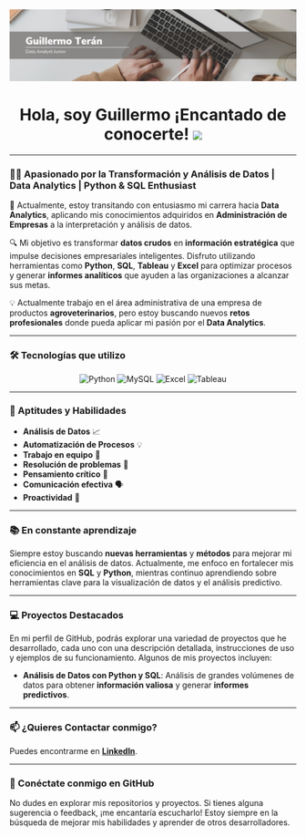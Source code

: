 <div id="header" align="center">
  <img decoding="async" src="img.png" width="800"/>
</div>

<h1 align="center">
  Hola, soy Guillermo ¡Encantado de conocerte!
  <img decoding="async" src="https://media.giphy.com/media/hvRJCLFzcasrR4ia7z/giphy.gif" width="30px"/>
</h1>

---

### 👨‍💻 Apasionado por la Transformación y Análisis de Datos | Data Analytics | Python & SQL Enthusiast

🌱 Actualmente, estoy transitando con entusiasmo mi carrera hacia **Data Analytics**, aplicando mis conocimientos adquiridos en **Administración de Empresas** a la interpretación y análisis de datos.

🔍 Mi objetivo es transformar **datos crudos** en **información estratégica** que impulse decisiones empresariales inteligentes. Disfruto utilizando herramientas como **Python**, **SQL**, **Tableau** y **Excel** para optimizar procesos y generar **informes analíticos** que ayuden a las organizaciones a alcanzar sus metas.

💡 Actualmente trabajo en el área administrativa de una empresa de productos **agroveterinarios**, pero estoy buscando nuevos **retos profesionales** donde pueda aplicar mi pasión por el **Data Analytics**.

---

### 🛠️ Tecnologías que utilizo

<div id="tools" align="center">
  <img decoding="async" src="https://img.shields.io/badge/Python-3776AB?style=for-the-badge&logo=python&logoColor=white" alt="Python"/>
  <img decoding="async" src="https://img.shields.io/badge/MySQL-6DB33F?style=for-the-badge&logo=mysql&logoColor=white" alt="MySQL"/>
  <img decoding="async" src="https://img.shields.io/badge/Microsoft_Excel-217346?style=for-the-badge&logo=microsoft-excel&logoColor=white" alt="Excel"/>
  <img decoding="async" src="https://img.shields.io/badge/Tableau-E97627?style=for-the-badge&logo=tableau&logoColor=white" alt="Tableau"/>
</div>

---

### 🔑 Aptitudes y Habilidades

- **Análisis de Datos** 📈  
- **Automatización de Procesos** 💡  
- **Trabajo en equipo** 🤝  
- **Resolución de problemas** 🧩  
- **Pensamiento crítico** 💭  
- **Comunicación efectiva** 🗣️  
- **Proactividad** 🚀

---

### 📚 En constante aprendizaje

Siempre estoy buscando **nuevas herramientas** y **métodos** para mejorar mi eficiencia en el análisis de datos. Actualmente, me enfoco en fortalecer mis conocimientos en **SQL** y **Python**, mientras continuo aprendiendo sobre herramientas clave para la visualización de datos y el análisis predictivo.

---

### 💻 Proyectos Destacados

En mi perfil de GitHub, podrás explorar una variedad de proyectos que he desarrollado, cada uno con una descripción detallada, instrucciones de uso y ejemplos de su funcionamiento. Algunos de mis proyectos incluyen:

- **Análisis de Datos con Python y SQL**: Análisis de grandes volúmenes de datos para obtener **información valiosa** y generar **informes predictivos**.

---

### 📫 ¿Quieres Contactar conmigo?

Puedes encontrarme en [**LinkedIn**](https://www.linkedin.com/in/guillermo-teran/).

---

### 🔗 Conéctate conmigo en GitHub

No dudes en explorar mis repositorios y proyectos. Si tienes alguna sugerencia o feedback, ¡me encantaría escucharlo! Estoy siempre en la búsqueda de mejorar mis habilidades y aprender de otros desarrolladores.
